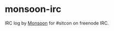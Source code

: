monsoon-irc
===========

IRC log by [Monsoon](https://github.com/rschiang/monsoon) for #sitcon on freenode IRC.
